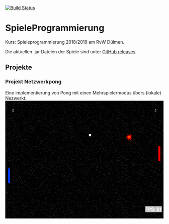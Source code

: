 [![Build Status](https://travis-ci.com/ScholliYT/SpieleProgrammierung.svg?branch=master)](https://travis-ci.com/ScholliYT/SpieleProgrammierung)
# SpieleProgrammierung
Kurs: Spieleprogrammierung 2018/2019 am RvW Dülmen.

Die aktuellen .jar Dateien der Spiele sind unter [GitHub releases](https://github.com/ScholliYT/SpieleProgrammierung/releases).

## Projekte
### Projekt Netzwerkpong
Eine implementierung von Pong mit einen Mehrspielermodus übers (lokale) Nezwerkt.
[![networkpong](doc/netzwerkpong.png)](https://github.com/ScholliYT/SpieleProgrammierung/tree/master/projects/network-pong_maven)
